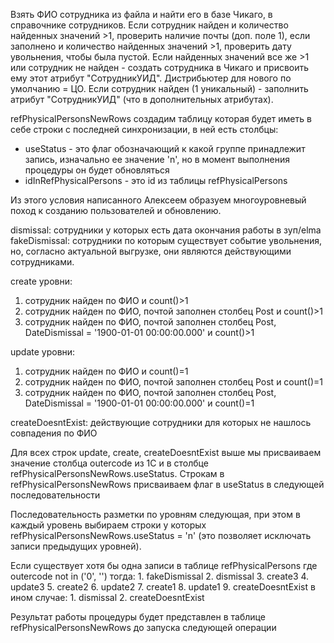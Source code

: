 Взять ФИО сотрудника из файла и найти его в базе Чикаго, в справочнике сотрудников. Если сотрудник найден и количество найденных значений >1, проверить наличие почты (доп. поле 1), если заполнено и количество найденных значений >1, проверить дату увольнения, чтобы была пустой. Если найденных значений все же >1 или сотрудник не найден - создать сотрудника в Чикаго и присвоить ему этот атрибут "СотрудникУИД". Дистрибьютер для нового по умолчанию = ЦО. Если сотрудник найден (1 уникальный) - заполнить атрибут "СотрудникУИД" (что в дополнительных атрибутах).

refPhysicalPersonsNewRows создадим таблицу которая будет иметь в себе строки с последней синхронизации, в ней есть столбцы:
- useStatus - это флаг обозначающий к какой группе принадлежит запись, изначально ее значение 'n', но в момент выполнения процедуры он будет обновляться
- idInRefPhysicalPersons - это id из таблицы refPhysicalPersons

Из этого условия написанного Алексеем образуем многоуровневый поход к созданию пользователей и обновлению.

dismissal: сотрудники у которых есть дата окончания работы в зуп/elma
fakeDismissal: сотрудники по которым существует событие увольнения, но, согласно актуальной выгрузке, они являются действующими сотрудниками.

create уровни:
1. сотрудник найден по ФИО и count()>1
2. сотрудник найден по ФИО, почтой заполнен столбец Post и count()>1
3. сотрудник найден по ФИО, почтой заполнен столбец Post, DateDismissal = '1900-01-01 00:00:00.000' и count()>1

update уровни:
1. сотрудник найден по ФИО и count()=1
2. сотрудник найден по ФИО, почтой заполнен столбец Post и count()=1
3. сотрудник найден по ФИО, почтой заполнен столбец Post, DateDismissal = '1900-01-01 00:00:00.000' и count()=1

createDoesntExist: действующие сотрудники для которых не нашлось совпадения по ФИО

Для всех строк update, create, createDoesntExist выше мы присваиваем значение столбца outercode из 1С и в столбце  refPhysicalPersonsNewRows.useStatus. Строкам в refPhysicalPersonsNewRows присваиваем флаг в useStatus в следующей последовательности

Последовательность разметки по уровням следующая, при этом в каждый уровень выбираем строки у которых refPhysicalPersonsNewRows.useStatus = 'n' (это позволяет исключать записи предыдущих уровней).

Если существует хотя бы одна записи в таблице refPhysicalPersons где outercode not in ('0', '')
	тогда:
		1. fakeDismissal
		2. dismissal
		3. create3
		4. update3
		5. create2
		6. update2
		7. create1
		8. update1
		9. createDoesntExist
	в ином случае:
		1. dismissal
		2. createDoesntExist

Результат работы процедуры будет представлен в таблице refPhysicalPersonsNewRows до запуска следующей операции



